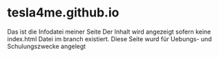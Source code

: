 # tesla4me.github.io
Das ist die Infodatei meiner Seite
Der Inhalt wird angezeigt sofern keine index.html Datei im branch existiert.
Diese Seite wurd für Uebungs- und Schulungszwecke angelegt
